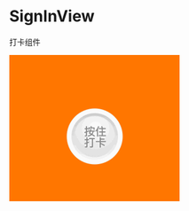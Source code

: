 # SignInView
打卡组件


![demo](https://github.com/liyaozhong/SignInView/blob/master/SignInView/demo.gif)
